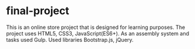 # final-project
This is an online store project that is designed for learning purposes.
The project uses HTML5, CSS3, JavaScript(ES6+). 
As an assembly system and tasks used Gulp.
Used libraries Bootstrap.js, jQuery.

